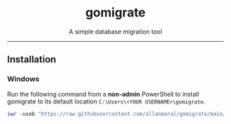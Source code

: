 <div align="center">
  <h1 align="center">gomigrate</h1>
  A simple database migration tool
</div>

---

## Installation

### Windows

Run the following command from a **non-admin** PowerShell to install gomigrate to its default location `C:\Users\<YOUR USERNAME>\gomigrate`.

```powershell
iwr -useb "https://raw.githubusercontent.com/allanmaral/gomigrate/main/.github/assets/install.ps1" | iex
```
